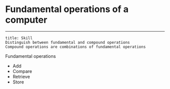 # Fundamental operations of a computer
---
```ad-note
title: Skill
Distinguish between fundamental and compound operations
Compound operations are combinations of fundamental operations
```
Fundamental operations
- Add
- Compare
- Retrieve
- Store